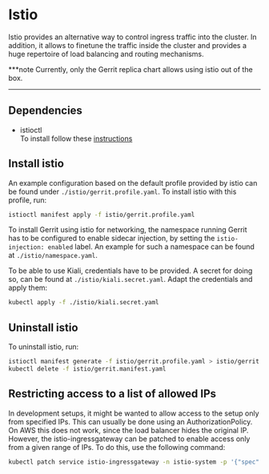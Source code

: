 # Istio

Istio provides an alternative way to control ingress traffic into the cluster.
In addition, it allows to finetune the traffic inside the cluster and provides
a huge repertoire of load balancing and routing mechanisms.

***note
Currently, only the Gerrit replica chart allows using istio out of the box.
***

## Dependencies

- istioctl \
  To install follow these
  [instructions](https://istio.io/docs/ops/diagnostic-tools/istioctl/#install-hahahugoshortcode-s2-hbhb)

## Install istio

An example configuration based on the default profile provided by istio can be
found under `./istio/gerrit.profile.yaml`. To install istio with this profile,
run:

```sh
istioctl manifest apply -f istio/gerrit.profile.yaml
```

To install Gerrit using istio for networking, the namespace running Gerrit has to
be configured to enable sidecar injection, by setting the `istio-injection: enabled`
label. An example for such a namespace can be found at `./istio/namespace.yaml`.

To be able to use Kiali, credentials have to be provided. A secret for doing so,
can be found at `./istio/kiali.secret.yaml`. Adapt the credentials and apply them:

```sh
kubectl apply -f ./istio/kiali.secret.yaml
```

## Uninstall istio

To uninstall istio, run:

```sh
istioctl manifest generate -f istio/gerrit.profile.yaml > istio/gerrit.manifest.yaml
kubectl delete -f istio/gerrit.manifest.yaml
```

## Restricting access to a list of allowed IPs

In development setups, it might be wanted to allow access to the setup only from
specified IPs. This can usually be done using an AuthorizationPolicy. On AWS this
does not work, since the load balancer hides the original IP. However, the
istio-ingressgateway can be patched to enable access only from a given range of
IPs. To do this, use the following command:

```sh
kubectl patch service istio-ingressgateway -n istio-system -p '{"spec":{"loadBalancerSourceRanges":["1.2.3.4"]}}'
```
